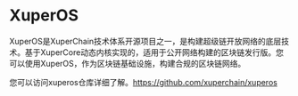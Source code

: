 # XuperOS

XuperOS是XuperChain技术体系开源项目之一，是构建超级链开放网络的底层技术。基于XuperCore动态内核实现的，适用于公开网络构建的区块链发行版。您可以使用XuperOS，作为区块链基础设施，构建合规的区块链网络。

您可以访问xuperos仓库详细了解。https://github.com/xuperchain/xuperos
